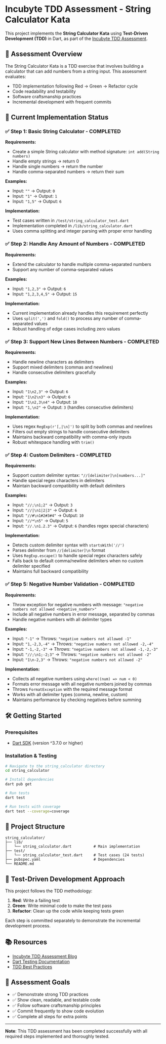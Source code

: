 # Incubyte TDD Assessment - String Calculator Kata

This project implements the **String Calculator Kata** using **Test-Driven Development (TDD)** in Dart, as part of the [Incubyte TDD Assessment](https://blog.incubyte.co/blog/tdd-assessment/).

## 🎯 Assessment Overview

The String Calculator Kata is a TDD exercise that involves building a calculator that can add numbers from a string input. This assessment evaluates:

- TDD implementation following Red → Green → Refactor cycle
- Code readability and testability
- Software craftsmanship practices
- Incremental development with frequent commits

## 🚀 Current Implementation Status

### ✅ Step 1: Basic String Calculator - COMPLETED

**Requirements:**
- Create a simple String calculator with method signature: `int add(String numbers)`
- Handle empty strings → return 0
- Handle single numbers → return the number
- Handle comma-separated numbers → return their sum

**Examples:**
- Input: `""` → Output: `0`
- Input: `"1"` → Output: `1`
- Input: `"1,5"` → Output: `6`

**Implementation:**
- Test cases written in `/test/string_calculator_test.dart`
- Implementation completed in `/lib/string_calculator.dart`
- Uses comma splitting and integer parsing with proper error handling

### ✅ Step 2: Handle Any Amount of Numbers - COMPLETED

**Requirements:**
- Extend the calculator to handle multiple comma-separated numbers
- Support any number of comma-separated values

**Examples:**
- Input: `"1,2,3"` → Output: `6`
- Input: `"1,2,3,4,5"` → Output: `15`

**Implementation:**
- Current implementation already handles this requirement perfectly
- Uses `split(',')` and `fold()` to process any number of comma-separated values
- Robust handling of edge cases including zero values

### ✅ Step 3: Support New Lines Between Numbers - COMPLETED

**Requirements:**
- Handle newline characters as delimiters
- Support mixed delimiters (commas and newlines)
- Handle consecutive delimiters gracefully

**Examples:**
- Input: `"1\n2,3"` → Output: `6`
- Input: `"1\n2\n3"` → Output: `6`
- Input: `"1\n2,3\n4"` → Output: `10`
- Input: `"1,\n2"` → Output: `3` (handles consecutive delimiters)

**Implementation:**
- Uses regex `RegExp(r'[,|\n]')` to split by both commas and newlines
- Filters out empty strings to handle consecutive delimiters
- Maintains backward compatibility with comma-only inputs
- Robust whitespace handling with `trim()`

### ✅ Step 4: Custom Delimiters - COMPLETED

**Requirements:**
- Support custom delimiter syntax: `"//[delimiter]\n[numbers...]"`
- Handle special regex characters in delimiters
- Maintain backward compatibility with default delimiters

**Examples:**
- Input: `"//;\n1;2"` → Output: `3`
- Input: `"//|\n1|2|3"` → Output: `6`
- Input: `"//#\n1#2#3#4"` → Output: `10`
- Input: `"//*\n5"` → Output: `5`
- Input: `"//.\n1.2.3"` → Output: `6` (handles regex special characters)

**Implementation:**
- Detects custom delimiter syntax with `startsWith('//')`
- Parses delimiter from `//[delimiter]\n` format
- Uses `RegExp.escape()` to handle special regex characters safely
- Falls back to default comma/newline delimiters when no custom delimiter specified
- Maintains full backward compatibility

### ✅ Step 5: Negative Number Validation - COMPLETED

**Requirements:**
- Throw exception for negative numbers with message: `"negative numbers not allowed <negative_number>"`
- Include all negative numbers in error message, separated by commas
- Handle negative numbers with all delimiter types

**Examples:**
- Input: `"-1"` → Throws: `"negative numbers not allowed -1"`
- Input: `"1,-2,3,-4"` → Throws: `"negative numbers not allowed -2,-4"`
- Input: `"-1,-2,-3"` → Throws: `"negative numbers not allowed -1,-2,-3"`
- Input: `"//;\n1;-2;3"` → Throws: `"negative numbers not allowed -2"`
- Input: `"1\n-2,3"` → Throws: `"negative numbers not allowed -2"`

**Implementation:**
- Collects all negative numbers using `where((num) => num < 0)`
- Formats error message with all negative numbers joined by commas
- Throws `FormatException` with the required message format
- Works with all delimiter types (comma, newline, custom)
- Maintains performance by checking negatives before summing


## 🛠️ Getting Started

### Prerequisites
- [Dart SDK](https://dart.dev/get-dart) (version ^3.7.0 or higher)

### Installation & Testing
```bash
# Navigate to the string_calculator directory
cd string_calculator

# Install dependencies
dart pub get

# Run tests
dart test

# Run tests with coverage
dart test --coverage=coverage
```

## 📁 Project Structure

```
string_calculator/
├── lib/
│   └── string_calculator.dart          # Main implementation
├── test/
│   └── string_calculator_test.dart     # Test cases (24 tests)
├── pubspec.yaml                        # Dependencies
└── README.md
```

## 🧪 Test-Driven Development Approach

This project follows the TDD methodology:

1. **Red**: Write a failing test
2. **Green**: Write minimal code to make the test pass
3. **Refactor**: Clean up the code while keeping tests green

Each step is committed separately to demonstrate the incremental development process.

## 📚 Resources

- [Incubyte TDD Assessment Blog](https://blog.incubyte.co/blog/tdd-assessment/)
- [Dart Testing Documentation](https://dart.dev/guides/testing)
- [TDD Best Practices](https://blog.cleancoder.com/uncle-bob/2014/05/14/TheLittleMocker.html)

## 🎯 Assessment Goals

- ✅ Demonstrate strong TDD practices
- ✅ Show clean, readable, and testable code
- ✅ Follow software craftsmanship principles
- ✅ Commit frequently to show code evolution
- ✅ Complete all steps for extra points

---

**Note**: This TDD assessment has been completed successfully with all required steps implemented and thoroughly tested.

